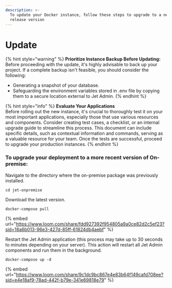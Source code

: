 ```yaml
---
description: >-
  To update your Docker instance, follow these steps to upgrade to a newer
  release version
---
```


# Update

{% hint style="warning" %}
**Prioritize Instance Backup Before Updating:** Before proceeding with the update, it's highly advisable to back up your project. If a complete backup isn't feasible, you should consider the following:

* Generating a snapshot of your database.
* Safeguarding the environment variables stored in .env file by copying them to a secure location external to Jet Admin.
{% endhint %}

{% hint style="info" %}
**Evaluate Your Applications** \
Before rolling out the new instance, it's crucial to thoroughly test it on your most important applications, especially those that use various resources and components. Consider creating test cases, a checklist, or an internal upgrade guide to streamline this process. This document can include specific details, such as contextual information and commands, serving as a valuable resource for your team. Once the tests are successful, proceed to upgrade your production instances.
{% endhint %}

### To upgrade your deployment to a more recent version of On-premise:

Navigate to the directory where the on-premise package was previously installed.

```
cd jet-onpremise
```

Download the latest version.

```
docker-compose pull
```

{% embed url="https://www.loom.com/share/fdd927392f954805a9a0ce82d2c5ef23?sid=18a6b013-96e3-427d-85ff-61824db4aebf" %}

Restart the Jet Admin application (this process may take up to 30 seconds to minutes depending on your server). This action will restart all Jet Admin components and run them in the background.

```
docker-compose up -d
```

{% embed url="https://www.loom.com/share/9c1dc9bc867e4e83b64f149cafd708ee?sid=e4e18af9-78ad-442f-b79e-341e69818e79" %}
